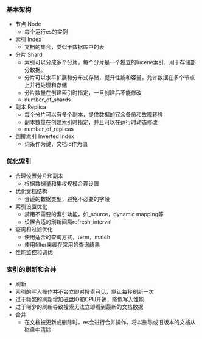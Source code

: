 ### 基本架构
+ 节点 Node
  + 每个运行es的实例
+ 索引 Index
  + 文档的集合，类似于数据库中的表
+ 分片 Shard
  + 索引可以分成多个分片，每个分片是一个独立的lucene索引，用于存储部分数据。
  + 分片可以水平扩展和分布式存储，提升性能和容量，允许数据在多个节点上并行处理和存储
  + 分片数量在创建索引时指定，一旦创建后不能修改
  + number_of_shards
+ 副本 Replica
  + 每个分片可以有多个副本，提供数据的冗余备份和故障转移
  + 副本数量在创建索引时指定，并且可以在运行时动态修改
  + number_of_replicas
+ 倒排索引 Inverted Index
  + 词条作为键，文档id作为值

### 优化索引
+ 合理设置分片和副本
  + 根据数据量和集权规模合理设置
+ 优化文档结构
  + 合适的数据类型，避免不必要的字段
+ 索引设置优化
  + 禁用不需要的索引功能，如_source，dynamic mapping等
  + 设置合适的刷新间隔refresh_interval
+ 查询和过滤优化
  + 使用适合的查询方式，term，match
  + 使用filter来缓存常用的查询结果
+ 性能监控和调优

### 索引的刷新和合并
+  刷新
  + 索引的写入操作并不会立即对搜索可见，默认每秒刷新一次
  + 过于频繁的刷新增加磁盘IO和CPU开销，降低写入性能
  + 过于稀少的刷新导致搜索无法立即看到最新的文档数据
+ 合并
  + 在文档被更新或删除时，es会进行合并操作，将以删除或旧版本的文档从磁盘中清除


